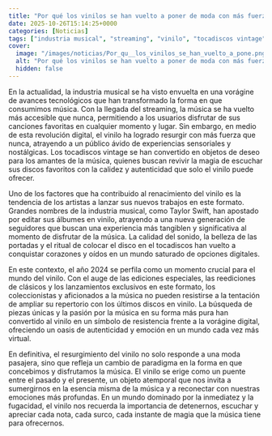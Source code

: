 ```yaml
---
title: "Por qué los vinilos se han vuelto a poner de moda con más fuerza que nunca"
date: 2025-10-26T15:14:25+0000
categories: [Noticias]
tags: ["industria musical", "streaming", "vinilo", "tocadiscos vintage", "artistas", "calidad del sonido", "coleccionistas."]
cover:
  image: "/images/noticias/Por_qu__los_vinilos_se_han_vuelto_a_pone.png"
  alt: "Por qué los vinilos se han vuelto a poner de moda con más fuerza que nunca"
  hidden: false
---
```


En la actualidad, la industria musical se ha visto envuelta en una vorágine de avances tecnológicos que han transformado la forma en que consumimos música. Con la llegada del streaming, la música se ha vuelto más accesible que nunca, permitiendo a los usuarios disfrutar de sus canciones favoritas en cualquier momento y lugar. Sin embargo, en medio de esta revolución digital, el vinilo ha logrado resurgir con más fuerza que nunca, atrayendo a un público ávido de experiencias sensoriales y nostálgicas. Los tocadiscos vintage se han convertido en objetos de deseo para los amantes de la música, quienes buscan revivir la magia de escuchar sus discos favoritos con la calidez y autenticidad que solo el vinilo puede ofrecer.

Uno de los factores que ha contribuido al renacimiento del vinilo es la tendencia de los artistas a lanzar sus nuevos trabajos en este formato. Grandes nombres de la industria musical, como Taylor Swift, han apostado por editar sus álbumes en vinilo, atrayendo a una nueva generación de seguidores que buscan una experiencia más tangiblen y significativa al momento de disfrutar de la música. La calidad del sonido, la belleza de las portadas y el ritual de colocar el disco en el tocadiscos han vuelto a conquistar corazones y oídos en un mundo saturado de opciones digitales.

En este contexto, el año 2024 se perfila como un momento crucial para el mundo del vinilo. Con el auge de las ediciones especiales, las reediciones de clásicos y los lanzamientos exclusivos en este formato, los coleccionistas y aficionados a la música no pueden resistirse a la tentación de ampliar su repertorio con los últimos discos en vinilo. La búsqueda de piezas únicas y la pasión por la música en su forma más pura han convertido al vinilo en un símbolo de resistencia frente a la vorágine digital, ofreciendo un oasis de autenticidad y emoción en un mundo cada vez más virtual.

En definitiva, el resurgimiento del vinilo no solo responde a una moda pasajera, sino que refleja un cambio de paradigma en la forma en que concebimos y disfrutamos la música. El vinilo se erige como un puente entre el pasado y el presente, un objeto atemporal que nos invita a sumergirnos en la esencia misma de la música y a reconectar con nuestras emociones más profundas. En un mundo dominado por la inmediatez y la fugacidad, el vinilo nos recuerda la importancia de detenernos, escuchar y apreciar cada nota, cada surco, cada instante de magia que la música tiene para ofrecernos.

